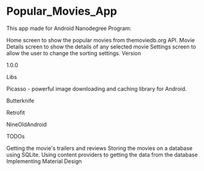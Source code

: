 # Popular_Movies_App
This app made for Android Nanodegree Program:

Home screen to show the popular movies from themoviedb.org API.
Movie Details screen to show the details of any selected movie
Settings screen to allow the user to change the sorting settings.
Version

1.0.0

Libs

Picasso - powerful image downloading and caching library for Android.

Butterknife

Retrofit

NineOldAndroid


TODOs

Getting the movie's trailers and reviews
Storing the movies on a database using SQLite.
Using content providers to getting the data from the database
Implementing Material Design
